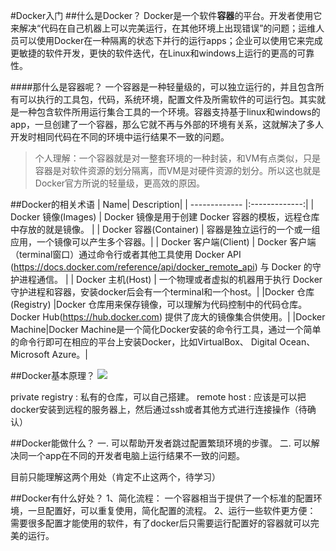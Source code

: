 #Docker入门
##什么是Docker？
Docker是一个软件**容器**的平台。开发者使用它来解决“代码在自己机器上可以完美运行，在其他环境上出现错误”的问题；运维人员可以使用Docker在一种隔离的状态下并行的运行apps；企业可以使用它来完成更敏捷的软件开发，更快的软件迭代，在Linux和windows上运行的更高的可靠性。

####那什么是容器呢？
 一个容器是一种轻量级的，可以独立运行的，并且包含所有可以执行的工具包，代码，系统环境，配置文件及所需软件的可运行包。其实就是一种包含软件所用运行集合工具的一个环境。容器支持基于linux和windows的app，一旦创建了一个容器，那么它就不再与外部的环境有关系，这就解决了多人开发时相同代码在不同的环境中运行结果不一致的问题。
 
> 个人理解：一个容器就是对一整套环境的一种封装，和VM有点类似，只是容器是对软件资源的划分隔离，而VM是对硬件资源的划分。所以这也就是Docker官方所说的轻量级，更高效的原因。

##Docker的相关术语
| Name| Description|
| ------------- |:-------------:|
| Docker 镜像(Images)      | Docker 镜像是用于创建 Docker 容器的模板，远程仓库中存放的就是镜像。 |
| Docker 容器(Container)      | 容器是独立运行的一个或一组应用，一个镜像可以产生多个容器。|
| Docker 客户端(Client) | Docker 客户端（terminal窗口）通过命令行或者其他工具使用 Docker API (https://docs.docker.com/reference/api/docker_remote_api) 与 Docker 的守护进程通信。 |
| Docker 主机(Host) | 一个物理或者虚拟的机器用于执行 Docker 守护进程和容器，安装docker后会有一个terminal和一个host。|
|Docker 仓库(Registry) |Docker 仓库用来保存镜像，可以理解为代码控制中的代码仓库。Docker Hub(https://hub.docker.com) 提供了庞大的镜像集合供使用。|
|Docker Machine|Docker Machine是一个简化Docker安装的命令行工具，通过一个简单的命令行即可在相应的平台上安装Docker，比如VirtualBox、 Digital Ocean、Microsoft Azure。|

##Docker基本原理？
![](http://www.runoob.com/wp-content/uploads/2016/04/576507-docker1.png)

private registry : 私有的仓库，可以自己搭建。
remote host : 应该是可以把docker安装到远程的服务器上，然后通过ssh或者其他方式进行连接操作（待确认）

##Docker能做什么？
一. 可以帮助开发者跳过配置繁琐环境的步骤。
二. 可以解决同一个app在不同的开发者电脑上运行结果不一致的问题。

目前只能理解这两个用处（肯定不止这两个，待学习） 

##Docker有什么好处？
1、简化流程：
一个容器相当于提供了一个标准的配置环境，一旦配置好，可以重复使用，简化配置的流程。
2、运行一些软件更方便：
需要很多配置才能使用的软件，有了docker后只需要运行配置好的容器就可以完美的运行。
